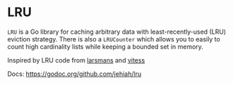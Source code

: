 # LRU

`LRU` is a Go library for caching arbitrary data with least-recently-used (LRU) eviction strategy. There is also a `LRUCounter` which allows you to easily to count high cardinality lists while keeping a bounded set in memory.

Inspired by LRU code from  [larsmans](https://gist.github.com/larsmans/4638795) and [vitess](https://code.google.com/p/vitess/source/browse/go/cache/lru_cache.go)

Docs: https://godoc.org/github.com/jehiah/lru
